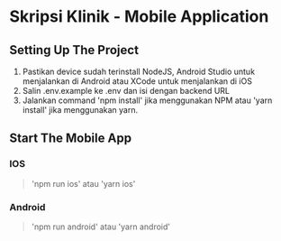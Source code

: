# Skripsi Klinik - Mobile Application

## Setting Up The Project

1. Pastikan device sudah terinstall NodeJS, Android Studio untuk menjalankan di Android atau XCode untuk menjalankan di iOS
2. Salin .env.example ke .env dan isi dengan backend URL
3. Jalankan command 'npm install' jika menggunakan NPM atau 'yarn install' jika menggunakan yarn.

## Start The Mobile App
### IOS
>'npm run ios' atau 'yarn ios'

### Android
>'npm run android' atau 'yarn android'